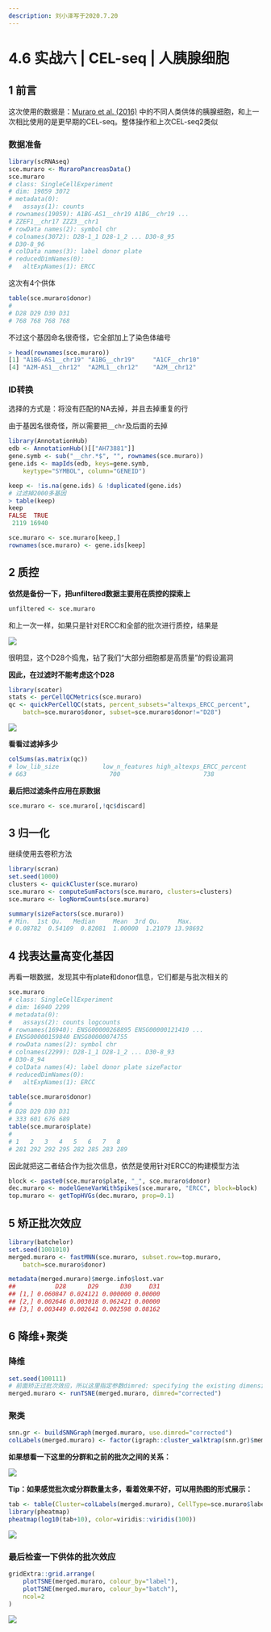 ```yaml
---
description: 刘小泽写于2020.7.20
---
```


# 4.6 实战六 | CEL-seq | 人胰腺细胞

## 1 前言

这次使用的数据是：[Muraro et al. (2016)](https://pubmed.ncbi.nlm.nih.gov/27693023/) 中的不同人类供体的胰腺细胞，和上一次相比使用的是更早期的CEL-seq。整体操作和上次CEL-seq2类似

### **数据准备**

```r
library(scRNAseq)
sce.muraro <- MuraroPancreasData()
sce.muraro
# class: SingleCellExperiment 
# dim: 19059 3072 
# metadata(0):
#   assays(1): counts
# rownames(19059): A1BG-AS1__chr19 A1BG__chr19 ...
# ZZEF1__chr17 ZZZ3__chr1
# rowData names(2): symbol chr
# colnames(3072): D28-1_1 D28-1_2 ... D30-8_95
# D30-8_96
# colData names(3): label donor plate
# reducedDimNames(0):
#   altExpNames(1): ERCC
```

这次有4个供体

```r
table(sce.muraro$donor)
# 
# D28 D29 D30 D31 
# 768 768 768 768
```

不过这个基因命名很奇怪，它全部加上了染色体编号

```r
> head(rownames(sce.muraro))
[1] "A1BG-AS1__chr19" "A1BG__chr19"     "A1CF__chr10"    
[4] "A2M-AS1__chr12"  "A2ML1__chr12"    "A2M__chr12"
```

### **ID转换**

选择的方式是：将没有匹配的NA去掉，并且去掉重复的行

由于基因名很奇怪，所以需要把`__chr`及后面的去掉

```r
library(AnnotationHub)
edb <- AnnotationHub()[["AH73881"]]
gene.symb <- sub("__chr.*$", "", rownames(sce.muraro))
gene.ids <- mapIds(edb, keys=gene.symb, 
    keytype="SYMBOL", column="GENEID")

keep <- !is.na(gene.ids) & !duplicated(gene.ids)
# 过滤掉2000多基因
> table(keep)
keep
FALSE  TRUE 
 2119 16940 

sce.muraro <- sce.muraro[keep,]
rownames(sce.muraro) <- gene.ids[keep]
```

## 2 质控

**依然是备份一下，把unfiltered数据主要用在质控的探索上**

```r
unfiltered <- sce.muraro
```

和上一次一样，如果只是针对ERCC和全部的批次进行质控，结果是

![](https://jieandze1314-1255603621.cos.ap-guangzhou.myqcloud.com/blog/2020-07-20-094258.png)

很明显，这个D28个捣鬼，钻了我们“大部分细胞都是高质量”的假设漏洞

**因此，在过滤时不能考虑这个D28**

```r
library(scater)
stats <- perCellQCMetrics(sce.muraro)
qc <- quickPerCellQC(stats, percent_subsets="altexps_ERCC_percent",
    batch=sce.muraro$donor, subset=sce.muraro$donor!="D28")
```

![](https://jieandze1314-1255603621.cos.ap-guangzhou.myqcloud.com/blog/2020-07-20-094502.png)

**看看过滤掉多少**

```r
colSums(as.matrix(qc))
# low_lib_size            low_n_features high_altexps_ERCC_percent                   discard 
# 663                       700                       738                       773
```

**最后把过滤条件应用在原数据**

```r
sce.muraro <- sce.muraro[,!qc$discard]
```

## 3 归一化

继续使用去卷积方法

```r
library(scran)
set.seed(1000)
clusters <- quickCluster(sce.muraro)
sce.muraro <- computeSumFactors(sce.muraro, clusters=clusters)
sce.muraro <- logNormCounts(sce.muraro)

summary(sizeFactors(sce.muraro))
# Min.  1st Qu.   Median     Mean  3rd Qu.     Max. 
# 0.08782  0.54109  0.82081  1.00000  1.21079 13.98692
```

## 4 找表达量高变化基因

再看一眼数据，发现其中有plate和donor信息，它们都是与批次相关的

```r
sce.muraro
# class: SingleCellExperiment 
# dim: 16940 2299 
# metadata(0):
#   assays(2): counts logcounts
# rownames(16940): ENSG00000268895 ENSG00000121410 ...
# ENSG00000159840 ENSG00000074755
# rowData names(2): symbol chr
# colnames(2299): D28-1_1 D28-1_2 ... D30-8_93
# D30-8_94
# colData names(4): label donor plate sizeFactor
# reducedDimNames(0):
#   altExpNames(1): ERCC

table(sce.muraro$donor)
# 
# D28 D29 D30 D31 
# 333 601 676 689 
table(sce.muraro$plate)
# 
# 1   2   3   4   5   6   7   8 
# 281 292 292 295 282 285 283 289
```

因此就把这二者结合作为批次信息，依然是使用针对ERCC的构建模型方法

```r
block <- paste0(sce.muraro$plate, "_", sce.muraro$donor)
dec.muraro <- modelGeneVarWithSpikes(sce.muraro, "ERCC", block=block)
top.muraro <- getTopHVGs(dec.muraro, prop=0.1)
```

## 5 矫正批次效应

```r
library(batchelor)
set.seed(1001010)
merged.muraro <- fastMNN(sce.muraro, subset.row=top.muraro, 
    batch=sce.muraro$donor)

metadata(merged.muraro)$merge.info$lost.var
##           D28      D29      D30     D31
## [1,] 0.060847 0.024121 0.000000 0.00000
## [2,] 0.002646 0.003018 0.062421 0.00000
## [3,] 0.003449 0.002641 0.002598 0.08162
```

## 6 降维+聚类

### **降维**

```r
set.seed(100111)
# 前面矫正过批次效应，所以这里指定参数dimred: specifying the existing dimensionality reduction results to use
merged.muraro <- runTSNE(merged.muraro, dimred="corrected")
```

### **聚类**

```r
snn.gr <- buildSNNGraph(merged.muraro, use.dimred="corrected")
colLabels(merged.muraro) <- factor(igraph::cluster_walktrap(snn.gr)$membership)
```

**如果想看一下这里的分群和之前的批次之间的关系：**

![](https://jieandze1314-1255603621.cos.ap-guangzhou.myqcloud.com/blog/2020-07-20-095422.png)

**Tip：如果感觉批次或分群数量太多，看着效果不好，可以用热图的形式展示：**

```r
tab <- table(Cluster=colLabels(merged.muraro), CellType=sce.muraro$label)
library(pheatmap)
pheatmap(log10(tab+10), color=viridis::viridis(100))
```

![](https://jieandze1314-1255603621.cos.ap-guangzhou.myqcloud.com/blog/2020-07-20-095539.png)

### **最后检查一下供体的批次效应**

```r
gridExtra::grid.arrange(
    plotTSNE(merged.muraro, colour_by="label"),
    plotTSNE(merged.muraro, colour_by="batch"),
    ncol=2
)
```

![](https://jieandze1314-1255603621.cos.ap-guangzhou.myqcloud.com/blog/2020-07-20-095634.png)

